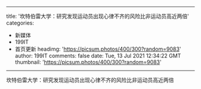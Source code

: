 
---
title: '坎特伯雷大学：研究发现运动员出现心律不齐的风险比非运动员高近两倍'
categories: 
 - 新媒体
 - 199IT
 - 首页更新
headimg: 'https://picsum.photos/400/300?random=9083'
author: 199IT
comments: false
date: Tue, 13 Jul 2021 12:34:22 GMT
thumbnail: 'https://picsum.photos/400/300?random=9083'
---

<div>   
坎特伯雷大学：研究发现运动员出现心律不齐的风险比非运动员高近两倍  
</div>
            